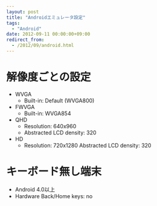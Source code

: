 ```yaml
---
layout: post
title: "Androidエミュレータ設定"
tags:
  - "Android"
date: 2012-09-11 00:00:00+09:00
redirect_from:
  - /2012/09/android.html
---
```


# 解像度ごとの設定

- WVGA
  - Built-in: Default (WVGA800)
- FWVGA
  - Built-in: WVGA854
- QHD
  - Resolution: 640x960
  - Abstracted LCD density: 320
- HD
  - Resolution: 720x1280
  Abstracted LCD density: 320

# キーボード無し端末

- Android 4.0以上
- Hardware Back/Home keys: no
